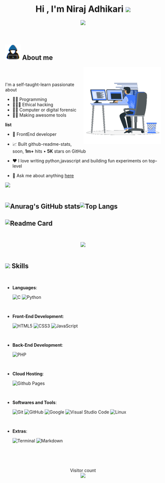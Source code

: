 <h1 align="center"><b>Hi , I'm Niraj Adhikari </b><img src="https://media.giphy.com/media/hvRJCLFzcasrR4ia7z/giphy.gif" width="35"></h1>

<p align="center">
  <a href="https://github.com/DenverCoder1/readme-typing-svg"><img src="https://readme-typing-svg.herokuapp.com?font=Time+New+Roman&color=cyan&size=20&center=true&vCenter=true&width=800&height=70&lines=Self-taught+Programming+⌨️,;👨🏻‍💻Cyber+Security+Student+:Computer+Science,;CTF+Hacking|Labs,;Online+Active+Learner/Researcher,;Love+to+learn+new+stuffs..<❤️';Everyone+should+read+the+Bhagavad+Gita+at+least+once+in+their+life,;Hare+krishna+Hare+Krishna+krishna+krishna+Hare+Hare,;Hare+Ram+Hare+Ram+Ram+Ram+Hare+Hare..&hearts"></a>
</p>


<br>



	
## <picture><img src = "https://github.com/0xAbdulKhalid/0xAbdulKhalid/raw/main/assets/mdImages/about_me.gif" width = 50px></picture> **About me**

<picture> <img align="right" src="https://github.com/0xAbdulKhalid/0xAbdulKhalid/raw/main/assets/mdImages/Right_Side.gif" width = 250px></picture>

<br>


<br />

I'm a self-taught-learn  passionate about
 - 👩‍💻 Programming
 - 👩🏾‍💻 Ethical hacking 
 - 🕵️‍♂️ Computer or digital forensic
 - 🧑‍💻 Making awesome tools

**list**

- 💼 FrontEnd developer  

- 📈 Built github-readme-stats, soon, **1m+** hits • **5K** stars on GitHub

- ❤️ I love writing python,javascript and building fun experiments on top-level

- 💬 Ask me about anything [here](https://github.com/hackThacker/hackThacker/issues)

<img src="https://user-images.githubusercontent.com/73097560/115834477-dbab4500-a447-11eb-908a-139a6edaec5c.gif"><br><br>

##  ![Anurag's GitHub stats](https://github-readme-stats.vercel.app/api?username=hackThacker&theme=radical&show_icons=true)![Top Langs](https://github-readme-stats.vercel.app/api/top-langs/?username=hackThacker&layout=compact)
##  ![Readme Card](https://github-readme-stats.vercel.app/api/pin/?username=hackThacker&repo=advtools)
<br>

<p align="center">
<img src="https://user-images.githubusercontent.com/73097560/115834477-dbab4500-a447-11eb-908a-139a6edaec5c.gif"><br><br>

## <img src="https://media2.giphy.com/media/QssGEmpkyEOhBCb7e1/giphy.gif?cid=ecf05e47a0n3gi1bfqntqmob8g9aid1oyj2wr3ds3mg700bl&rid=giphy.gif" width ="25"><b> Skills</b>
<br>
	
- **Languages**:
    
    ![C](https://img.shields.io/badge/C%20-%232370ED.svg?style=for-the-badge&logo=c&logoColor=white)
    ![Python](https://img.shields.io/badge/Python%20-%2314354C.svg?style=for-the-badge&logo=python&logoColor=white)

<br>   
    
- **Front-End Development**:

   ![HTML5](https://img.shields.io/badge/HTML5%20-%23E34F26.svg?style=for-the-badge&logo=html5&logoColor=white)
   ![CSS3](https://img.shields.io/badge/CSS%20-%231572B6.svg?style=for-the-badge&logo=css3&logoColor=white)
   ![JavaScript](https://img.shields.io/badge/JavaScript%20-%23F7DF1E.svg?style=for-the-badge&logo=javascript&logoColor=black)
<br>

- **Back-End Development**:

    ![PHP](https://img.shields.io/badge/-PHP-%23777BB4)
	
<br>

- **Cloud Hosting**:

    ![Github Pages](https://img.shields.io/badge/GitHub%20Pages-%23327FC7.svg?style=for-the-badge&logo=github&logoColor=white)
    

<br>

- **Softwares and Tools**:

    ![Git](https://img.shields.io/badge/git-%23F05033.svg?style=for-the-badge&logo=git&logoColor=white)
    ![GitHub](https://img.shields.io/badge/github-%23121011.svg?style=for-the-badge&logo=github&logoColor=white)
    ![Google](https://img.shields.io/badge/google-%234285F4.svg?style=for-the-badge&logo=google&logoColor=white)
    ![Visual Studio Code](https://img.shields.io/badge/Visual%20Studio%20Code-0078d7.svg?style=for-the-badge&logo=visual-studio-code&logoColor=white)
    ![Linux](https://img.shields.io/badge/Linux-FCC624?style=for-the-badge&logo=linux&logoColor=black) 

<br>

- **Extras**:

    ![Terminal](https://img.shields.io/badge/Terminal-%23054020?style=for-the-badge&logo=gnu-bash&logoColor=white)
    ![Markdown](https://img.shields.io/badge/markdown-%23000000.svg?style=for-the-badge&logo=markdown&logoColor=white)   


</p>

<br>
  
<br>
<br>
 
    
<p align="center"> 
  Visitor count<br>
  <img src="https://profile-counter.glitch.me/hackThacker/count.svg" />
</p>



